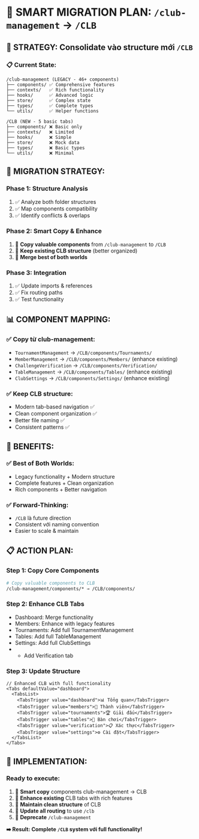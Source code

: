 # 🎯 SMART MIGRATION PLAN: `/club-management` → `/CLB`

## 🚀 **STRATEGY: Consolidate vào structure mới `/CLB`**

### **📋 Current State:**
```
/club-management (LEGACY - 46+ components)
├── components/ ✅ Comprehensive features
├── contexts/   ✅ Rich functionality  
├── hooks/      ✅ Advanced logic
├── store/      ✅ Complex state
├── types/      ✅ Complete types
└── utils/      ✅ Helper functions

/CLB (NEW - 5 basic tabs)
├── components/ ❌ Basic only
├── contexts/   ❌ Limited
├── hooks/      ❌ Simple
├── store/      ❌ Mock data
├── types/      ❌ Basic types
└── utils/      ❌ Minimal
```

## 🎯 **MIGRATION STRATEGY:**

### **Phase 1: Structure Analysis**
1. ✅ Analyze both folder structures
2. ✅ Map components compatibility  
3. ✅ Identify conflicts & overlaps

### **Phase 2: Smart Copy & Enhance**
1. 🔄 **Copy valuable components** from `/club-management` to `/CLB`
2. 🔄 **Keep existing CLB structure** (better organized)
3. 🔄 **Merge best of both worlds**

### **Phase 3: Integration**
1. ✅ Update imports & references
2. ✅ Fix routing paths
3. ✅ Test functionality

## 📊 **COMPONENT MAPPING:**

### **✅ Copy từ club-management:**
- `TournamentManagement` → `/CLB/components/Tournaments/`
- `MemberManagement` → `/CLB/components/Members/` (enhance existing)
- `ChallengeVerification` → `/CLB/components/Verification/`
- `TableManagement` → `/CLB/components/Tables/` (enhance existing)
- `ClubSettings` → `/CLB/components/Settings/` (enhance existing)

### **✅ Keep CLB structure:**
- Modern tab-based navigation ✅
- Clean component organization ✅  
- Better file naming ✅
- Consistent patterns ✅

## 🎯 **BENEFITS:**

### ✅ **Best of Both Worlds:**
- Legacy functionality + Modern structure
- Complete features + Clean organization
- Rich components + Better navigation

### ✅ **Forward-Thinking:**
- `/CLB` là future direction
- Consistent với naming convention
- Easier to scale & maintain

## 📋 **ACTION PLAN:**

### **Step 1: Copy Core Components**
```bash
# Copy valuable components to CLB
/club-management/components/* → /CLB/components/
```

### **Step 2: Enhance CLB Tabs**
- Dashboard: Merge functionality
- Members: Enhance with legacy features
- Tournaments: Add full TournamentManagement
- Tables: Add full TableManagement  
- Settings: Add full ClubSettings
- + Add Verification tab

### **Step 3: Update Structure**
```tsx
// Enhanced CLB with full functionality
<Tabs defaultValue="dashboard">
  <TabsList>
    <TabsTrigger value="dashboard">📊 Tổng quan</TabsTrigger>
    <TabsTrigger value="members">👥 Thành viên</TabsTrigger>
    <TabsTrigger value="tournaments">🏆 Giải đấu</TabsTrigger>
    <TabsTrigger value="tables">🎱 Bàn chơi</TabsTrigger>
    <TabsTrigger value="verification">📋 Xác thực</TabsTrigger>
    <TabsTrigger value="settings">⚙️ Cài đặt</TabsTrigger>
  </TabsList>
</Tabs>
```

## 🚀 **IMPLEMENTATION:**

### **Ready to execute:**
1. 🔄 **Smart copy** components club-management → CLB
2. 🔄 **Enhance existing** CLB tabs with rich features
3. 🔄 **Maintain clean structure** of CLB
4. 🔄 **Update all routing** to use `/clb`
5. 🔄 **Deprecate** `/club-management`

**➡️ Result: Complete `/CLB` system với full functionality!**
